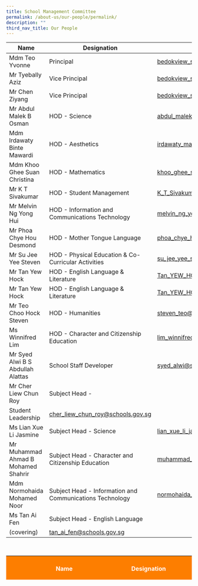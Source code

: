 ```yaml
---
title: School Management Committee
permalink: /about-us/our-people/permalink/
description: ""
third_nav_title: Our People
---
```

| Name | Designation | Email |
| -------- | -------- | -------- |
| Mdm Teo Yvonne     | Principal     | [bedokview\_ss@moe.edu.sg](mailto:bedokview_ss@moe.edu.sg)     |
| Mr Tyebally Aziz     | Vice Principal    | [bedokview\_ss@moe.edu.sg](mailto:bedokview_ss@moe.edu.sg)     |
| Mr Chen Ziyang     | Vice Principal    | [bedokview\_ss@moe.edu.sg](mailto:bedokview_ss@moe.edu.sg)     |
| Mr Abdul Malek B Osman     | HOD - Science    | [abdul\_malek\_b\_osman@schools.gov.sg](mailto:abdul_malek_b_osman@schools.gov.sg)   |
| Mdm Irdawaty Binte Mawardi     | HOD - Aesthetics    | [irdawaty\_mawardi@schools.gov.sg](mailto:irdawaty_mawardi@schools.gov.sg)   |
| Mdm Khoo Ghee Suan Christina     | HOD - Mathematics    | [khoo\_ghee\_suan\_christina@schools.gov.sg](mailto:khoo_ghee_suan_christina@schools.gov.sg)   |
| Mr K T Sivakumar     | HOD - Student Management    | [K\_T\_Sivakumar@schools.gov.sg](mailto:K_T_Sivakumar@schools.gov.sg)   |
| Mr Melvin Ng Yong Hui     | HOD - Information and Communications Technology    | [melvin\_ng\_yong\_hui@schools.gov.sg](mailto:melvin_ng_yong_hui@schools.gov.sg)   |
| Mr Phoa Chye Hou Desmond     | HOD - Mother Tongue Language    | [phoa\_chye\_hou\_desmond@schools.gov.sg](mailto:phoa_chye_hou_desmond@schools.gov.sg)   |
| Mr Su Jee Yee Steven     | HOD - Physical Education &amp;  Co-Curricular Activities    | [su\_jee\_yee\_steven@schools.gov.sg](mailto:su_jee_yee_steven@schools.gov.sg)   |
| Mr Tan Yew Hock     | HOD - English Language &amp; Literature    | [Tan\_YEW\_HOCK@schools.gov.sg](mailto:Tan_YEW_HOCK@schools.gov.sg)   |
| Mr Tan Yew Hock     | HOD - English Language &amp; Literature    | [Tan\_YEW\_HOCK@schools.gov.sg](mailto:Tan_YEW_HOCK@schools.gov.sg)   |
| Mr Teo Choo Hock Steven     | HOD - Humanities    | [steven\_teo@schools.gov.sg](mailto:steven_teo@schools.gov.sg)   |
| Ms Winnifred Lim     | HOD - Character and Citizenship Education    | [lim\_winnifred@schools.gov.sg](mailto:lim_winnifred@schools.gov.sg)   |
| Mr Syed Alwi B S Abdullah Alattas     | School Staff Developer    | [syed\_alwi@schools.gov.sg](mailto:syed_alwi@schools.gov.sg)   |
| Mr Cher Liew Chun Roy     | Subject Head -  
Student Leadership    | [cher\_liew\_chun\_roy@schools.gov.sg](mailto:cher_liew_chun_roy@schools.gov.sg)  |
| Ms Lian Xue Li Jasmine     | Subject Head - Science    | [lian\_xue\_li\_jasmine@schools.gov.sg](mailto:lian_xue_li_jasmine@schools.gov.sg)  |
| Mr Muhammad Ahmad B Mohamed Shahrir     | Subject Head -&nbsp;Character and Citizenship Education    | [muhammad\_ahmad@schools.gov.sg](mailto:muhammad_ahmad@schools.gov.sg)  |
| Mdm Normohaida Mohamed Noor     | Subject Head - Information and Communications Technology    | [normohaida\_mohamed\_noor@schools.gov.sg](mailto:normohaida_mohamed_noor@schools.gov.sg)  |
| Ms Tan Ai Fen     | Subject Head - English Language&nbsp;  
(covering)    | [tan\_ai\_fen@schools.gov.sg](mailto:tan_ai_fen@schools.gov.sg)  |

<br>
<table style="width: 100%; height: 65px;" class="iveo_table ive_eobj_center ives_tab_1">
<tbody>
<tr>
<th colspan="2" style="background-color: rgb(253, 126, 0); color: rgb(255, 255, 255); width: 166px;"><br>Name<br><br>
</th>
<th style="background-color: rgb(253, 126, 0); color: rgb(255, 255, 255); width: 198px;">Designation<br>
</th>
  
<th style="background-color: rgb(253, 126, 0); color: rgb(255, 255, 255); width: 356px;"><br>Email<br><br>
</th>
</tr>

<tr><td><a target="" href="mailto:abdul_malek_b_osman@schools.gov.sg">abdul_malek_b_osman@schools.gov.sg</a><a target="" href="mailto:chi_king_kiok@schools.gov.sg"></a><a target="" href="mailto:heng_li_gek_juliet@schools.gov.sg"></a><a target="" href="mailto:cherie_chow_min_er@schools.gov.sg"></a><a target="" href="mailto:cherie_chow_min_er@moe.edu.sg"></a>
</td>
</tr>
<tr>
<td colspan="2"><br>Mdm Irdawaty Binte Mawardi<br><br>
</td>
<td style="width: 60px;">HOD - Aesthetics&nbsp; &nbsp;
</td>
<td><a target="" href="mailto:irdawaty_mawardi@schools.gov.sg">irdawaty_mawardi@schools.gov.sg</a><a target="" href="mailto:palanivelu_balakrishnan@schools.gov.sg"></a><a target="" href="mailto:constance_cheong@schools.gov.sg"></a><a target="" href="mailto:foo_fook_seng@schools.gov.sg"></a><a target="" href="mailto:foo_fook_seng@moe.edu.sg"></a>
</td>
</tr>
<tr>
<td colspan="2"><br>Mdm Khoo Ghee Suan Christina<br><br>
</td>
<td style="width: 60px;">HOD - Mathematics&nbsp; &nbsp;
</td>
<td><a target="" href="mailto:khoo_ghee_suan_christina@schools.gov.sg">khoo_ghee_suan_christina@schools.gov.sg</a><a target="" href="mailto:peter_chelliah@schools.gov.sg"></a><a target="" href="mailto:tan_sok_foon@schools.gov.sg"></a><a target="" href="mailto:hamzah_b_muhit@schools.gov.sg"></a><a target="" href="mailto:hamzah_b_muhit@moe.edu.sg"></a>
</td>
</tr>
<tr>
<td colspan="2"><br>Mr K T Sivakumar<br><br>
</td>
<td>HOD - Student Management&nbsp;
</td>
<td><a target="" href="mailto:K_T_Sivakumar@schools.gov.sg">K_T_Sivakumar@schools.gov.sg&nbsp;</a>
</td>
</tr>
<tr>
<td colspan="2">&nbsp;<br>Mr Melvin Ng Yong Hui<br><br>
</td>
<td style="width: 60px;">HOD - Information and Communications Technology 
</td>
<td><a target="" href="mailto:melvin_ng_yong_hui@schools.gov.sg">melvin_ng_yong_hui@schools.gov.sg</a><a target="" href="mailto:tan_poh_neo_christina@schools.gov.sg"></a><a target="" href="mailto:grace_felicity_wong@schools.gov.sg"></a><a target="" href="mailto:heng_li_gek_juliet@schools.gov.sg"></a><a target="" href="mailto:heng_li_gek_juliet@moe.edu.sg"></a>
</td>
</tr>
<tr>
<td colspan="2"><br>Mr Phoa Chye Hou Desmond<br><br>
</td>
<td>&nbsp;HOD - Mother Tongue Language
</td>
<td><a target="" href="mailto:phoa_chye_hou_desmond@schools.gov.sg">phoa_chye_hou_desmond@schools.gov.sg</a>&nbsp;
</td>
</tr>
<tr>
<td colspan="2">&nbsp;Mr Su Jee Yee Steven
</td>
<td>HOD -&nbsp;Physical Education &amp; <br>Co-Curricular Activities&nbsp;
</td>
<td><a target="" href="mailto:su_jee_yee_steven@schools.gov.sg">su_jee_yee_steven@schools.gov.sg&nbsp;</a>
</td>
</tr>
<tr>
<td colspan="2">Mr Tan Yew Hock
</td>
<td><br>HOD - English Language &amp; Literature&nbsp;<br><br>
</td>
<td><a target="" href="mailto:Tan_YEW_HOCK@schools.gov.sg">Tan_YEW_HOCK@schools.gov.sg&nbsp;</a>
</td>
</tr>
<tr>
<td colspan="2"><br>Mr Teo Choo Hock Steven<br><br>
</td>
<td>&nbsp;HOD - Humanities
</td>
<td><a target="" href="mailto:steven_teo@schools.gov.sg">steven_teo@schools.gov.sg</a>
</td>
</tr>
<tr>
<td colspan="2"><br>Ms Winnifred Lim<br><br>
</td>
<td>&nbsp;HOD - Character and Citizenship Education
</td>
<td><a target="" href="mailto:lim_winnifred@schools.gov.sg">lim_winnifred@schools.gov.sg</a><i></i>
</td>
</tr>
<tr>
<td colspan="2"><br>Mr Syed Alwi B S Abdullah Alattas<br><br>
</td>
<td>&nbsp;School Staff Developer
</td>
<td><a target="" href="mailto:syed_alwi@schools.gov.sg">syed_alwi@schools.gov.sg</a><br>
</td>
</tr>
<tr>
<td colspan="2"><br>Mr Cher Liew Chun Roy<br><br>
</td>
<td>&nbsp;Subject Head - <br>Student Leadership<br>
</td>
<td><a target="" href="mailto:cher_liew_chun_roy@schools.gov.sg">&nbsp;cher_liew_chun_roy@schools.gov.sg</a>
</td>
</tr>
<tr>
<td colspan="2">&nbsp;<br>Ms Lian Xue Li Jasmine<br><br>
</td>
<td>&nbsp;Subject Head - Science
</td>
<td><a target="" href="mailto:lian_xue_li_jasmine@schools.gov.sg">lian_xue_li_jasmine@schools.gov.sg</a>
</td>
</tr>
<tr>
<td colspan="2"><br>Mr Muhammad Ahmad B Mohamed Shahrir<br><br>
</td>
<td>Subject Head -&nbsp;Character and Citizenship Education&nbsp;
</td>
<td><a target="" href="mailto:muhammad_ahmad@schools.gov.sg">muhammad_ahmad@schools.gov.sg</a><i></i>
</td>
</tr>
<tr>
<td colspan="2">Mdm Normohaida Mohamed Noor
</td>
<td>&nbsp;Subject Head - Information and Communications Technology
</td>
<td><a target="" href="mailto:normohaida_mohamed_noor@schools.gov.sg">normohaida_mohamed_noor@schools.gov.sg</a>&nbsp;
</td>
</tr>
<tr>
<td colspan="2">Ms Tan Ai Fen<br><br>
</td>
<td>Subject Head - English Language&nbsp;<br>(covering)<br>
</td>
<td><a target="" href="mailto:tan_ai_fen@schools.gov.sg">tan_ai_fen@schools.gov.sg&nbsp;</a>
</td>
</tr>
<tr>
<td colspan="2"><br>&nbsp;Ms Victoria Ching Ngai Men<br><br>
</td>
<td>Subject Head - Geography&nbsp;
</td>
<td>&nbsp;<a target="" href="mailto:Victoria_Ching@schools.gov.sg">Victoria_Ching@schools.gov.sg</a>
</td>
</tr>
<tr>
<td colspan="2"><br>Mr Fathul Rahman Bin Mohamed<br><br>
</td>
<td>Year Head<br>(Lower Sec)
</td>
<td><a target="" href="mailto:fathul_rahman_b_mohamed@schools.gov.sg">fathul_rahman_b_mohamed@schools.gov.sg</a>&nbsp;
</td>
</tr>
<tr>
<td colspan="2"><br>Mr Ho Ren An<br><br>
</td>
<td>Assistant Year Head<br>(Sec 4 &amp; 5)<br>
</td>
<td><a target="" href="mailto:ren_an_ho@schools.gov.sg">ren_an_ho@schools.gov.sg</a>&nbsp;
</td>
</tr>
<tr>
<td colspan="2">Mr Mohd Azuan Tan
</td>
<td>&nbsp;<br>Year Head<br>(Upper Sec)<br><br>
</td>
<td><a target="" href="mailto:mohd_azuan_tan@schools.gov.sg">mohd_azuan_tan@schools.gov.sg</a>&nbsp;
</td>
</tr>
<tr>
<td colspan="2"><br>&nbsp;Mdm Dorothy Leong<br><br>
</td>
<td>Administration Manager&nbsp;
</td>
<td><a target="" href="mailto:dorothy_leong@schools.gov.sg">dorothy_leong@schools.gov.sg</a>&nbsp;
</td>
</tr>
<tr>
<td colspan="2"><br>Mdm Norazlindah Bte Mohd Ajis<br><br>
</td>
<td>&nbsp;Administration Manager
</td>
<td><a target="" href="mailto:Norazlindah_MOHD_AJIS@schools.gov.sg">Norazlindah_MOHD_AJIS@schools.gov.sg&nbsp;</a>
</td>
</tr>
<tr>
<td colspan="2"><br>Mr Lee Ker Yih, Harry<br><br>
</td>
<td>&nbsp;Operations Manager&nbsp;
</td>
<td><span style="font-size:11.0pt;font-family:&quot;Calibri&quot;,sans-serif;
mso-fareast-font-family:&quot;Times New Roman&quot;;mso-ansi-language:EN-US;mso-fareast-language:
ZH-CN;mso-bidi-language:AR-SA"></span><a target="" href="mailto:lee_ker_yih_harry@schools.gov.sg">lee_ker_yih_harry@schools.gov.sg</a>&nbsp;
</td>
</tr>
<tr>
<td colspan="2"><br>Mr Jeevanandham Morganakrishnan<br><br>
</td>
<td>ICT Manager&nbsp;
</td>
<td><a target="" href="mailto:jeevanandham_morganakrishnan@schools.gov.sg">jeevanandham_morganakrishnan@schools.gov.sg</a>&nbsp;
</td>
</tr>
</tbody>
</table>